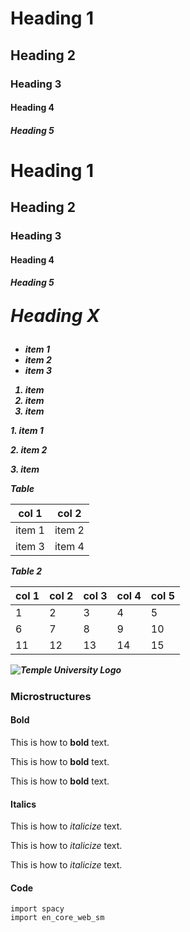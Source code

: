 <!-- comment -->
<!-- Macro Structures -->

# Heading 1
## Heading 2
### Heading 3
#### Heading 4
##### Heading 5


<h1> Heading 1 </h>
<h2> Heading 2 </h>
<h3> Heading 3 </h>
<h4> Heading 4 </h>
<h5> Heading 5 </h>

<p style="font-size:2em">Heading X</p>

<!-- markdown lists: use when lists are needed -->
- item 1
- item 2
- item 3

1. item
2. item
3. item

<p>1. item 1</p>
<p>2. item 2</p>
<p>3. item</p>

Table

|col 1|col 2|
|-----|-----|
|item 1|item 2|
|item 3|item 4|


Table 2

| col 1 | col 2 | col 3 | col 4 | col 5 |
|-------|-------|-------|-------|-------|
| 1     | 2     | 3     | 4     | 5     |
| 6     | 7     | 8     | 9     | 10    |
| 11    | 12    | 13    | 14    | 15    |


![Temple University Logo](https://upload.wikimedia.org/wikipedia/commons/thumb/6/67/Temple_University_Logo.svg/640px-Temple_University_Logo.svg.png)

### Microstructures

#### Bold

This is how to **bold** text.

This is how to <b>bold</b> text.

This is how to <strong>bold</strong> text.

#### Italics

This is how to *italicize* text.

This is how to <i>italicize</i> text.

This is how to <em>italicize</em> text.

#### Code

```
import spacy
import en_core_web_sm
```
